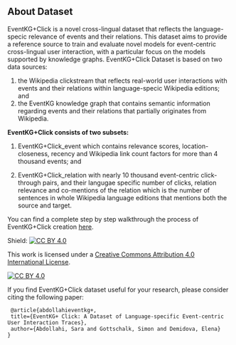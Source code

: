 ## About Dataset



EventKG+Click is a novel cross-lingual dataset that reflects the language-specic relevance of events and their relations. This dataset aims to provide a reference source to train and evaluate novel models for event-centric cross-lingual user interaction, with a particular focus on the models supported by knowledge graphs. EventKG+Click Dataset is based on two data sources:


1) the Wikipedia clickstream that reflects real-world user interactions with events and their relations within language-specic Wikipedia editions; and
2) the EventKG knowledge graph that contains semantic information regarding events
and their relations that partially originates from Wikipedia.


**EventKG+Click consists of two subsets:**


1. EventKG+Click_event which contains relevance scores, location-closeness, recency and Wikipedia link count factors for more than 4 thousand events; and

2. EventKG+Click_relation with nearly 10 thousand event-centric click-through pairs, and their langugae specific number of clicks, relation relevance and co-mentions of the relation which is the number of sentences in whole Wikipedia language editions that mentions both the source and target.


You can find a complete step by step walkthrough the process of EventKG+Click creation [here](https://github.com/saraabdollahi/EventKG-Click/blob/master/EventKG%2BClick%20Walkthrough.ipynb).



Shield: [![CC BY 4.0][cc-by-shield]][cc-by]

This work is licensed under a [Creative Commons Attribution 4.0 International
License][cc-by].

[![CC BY 4.0][cc-by-image]][cc-by]

[cc-by]: http://creativecommons.org/licenses/by/4.0/
[cc-by-image]: https://i.creativecommons.org/l/by/4.0/88x31.png
[cc-by-shield]: https://img.shields.io/badge/License-CC%20BY%204.0-lightgrey.svg



If you find EventKG+Click dataset useful for your research, please consider citing the following paper:

     @article{abdollahieventkg+,
     title={EventKG+ Click: A Dataset of Language-specific Event-centric User Interaction Traces},
     author={Abdollahi, Sara and Gottschalk, Simon and Demidova, Elena}
    }


